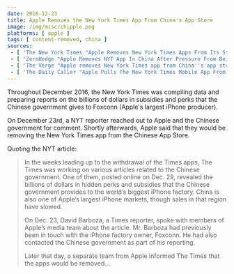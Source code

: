 ```yaml
---
date: 2016-12-23
title: Apple Removes the New York Times App From China's App Store
image: /img/misc/chipple.png
platforms: [ apple ]
tags: [ content-removed, china ]
sources:
 - [ 'The New York Times "Apple Removes New York Times Apps From Its Store in China" by Katie Benner and Sui-Lee Wee (4 Jan 2017)', 'https://archive.vn/zpYLL' ]
 - [ 'ZeroHedge "Apple Removes NYT App In China After Pressure From Beijing"', 'https://archive.vn/JjpzD' ]
 - [ 'The Verge "Apple removes New York Times app from China''s app store at government''s request" by James Vincent', 'https://archive.vn/wBsHu' ]
 - [ 'The Daily Caller "Apple Pulls The New York Times Mobile App From China Due To Government Pressure" by Eric Lieberman', 'https://archive.vn/zRVxc' ]
---
```


Throughout December 2016, the New York Times was compiling data and preparing reports on the billions of dollars in subsidies and perks that the Chinese government gives to Foxconn (Apple's largest iPhone producer).

On December 23rd, a NYT reporter reached out to Apple and the Chinese government for comment.
Shortly afterwards, Apple said that they would be removing the New York Times app from the Chinese App Store.

Quoting the NYT article:
> In the weeks leading up to the withdrawal of the Times apps, The Times was working on various articles related to the Chinese government.
> One of them, posted online on Dec. 29, revealed the billions of dollars in hidden perks and subsidies that the Chinese government provides to the world’s biggest iPhone factory.
> China is also one of Apple’s largest iPhone markets, though sales in that region have slowed.
>
> On Dec. 23, David Barboza, a Times reporter, spoke with members of Apple’s media team about the article.
> Mr. Barboza had previously been in touch with the iPhone factory owner, Foxconn.
> He had also contacted the Chinese government as part of his reporting.
>
> Later that day, a separate team from Apple informed The Times that the apps would be removed...
